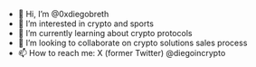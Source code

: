 - 👋 Hi, I’m @0xdiegobreth
- 👀 I’m interested in crypto and sports
- 🌱 I’m currently learning about crypto protocols
- 💞️ I’m looking to collaborate on crypto solutions sales process
- 📫 How to reach me: X (former Twitter) @diegoincrypto

<!---
0xdiegobreth/0xdiegobreth is a ✨ special ✨ repository because its `README.md` (this file) appears on your GitHub profile.
You can click the Preview link to take a look at your changes.
--->
